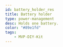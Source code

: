 ```yaml
---
id: battery_holder_res
title: Battery holder
type: power-management
desc: Holds one battery.
color: "#89e1fd"
tags:
    - MVP-DIY-Kit
---
```

